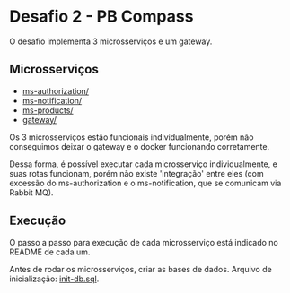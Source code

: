 # Desafio 2 - PB Compass

O desafio implementa 3 microsserviços e um gateway.

## Microsserviços

- [ms-authorization/](./ms-authorization/)
- [ms-notification/](./ms-notification/)
- [ms-products/](./ms-products/)
- [gateway/](./gateway/)

Os 3 microsserviços estão funcionais individualmente, porém não conseguimos deixar o gateway e o docker funcionando corretamente.

Dessa forma, é possível executar cada microsserviço individualmente, e suas rotas funcionam, porém não existe 'integração' entre eles (com excessão do ms-authorization e o ms-notification, que se comunicam via Rabbit MQ).

## Execução

O passo a passo para execução de cada microsserviço está indicado no README de cada um.

Antes de rodar os microsserviços, criar as bases de dados. Arquivo de inicialização: [init-db.sql](init-db.sql).
